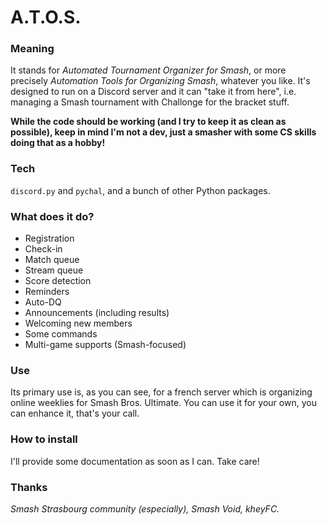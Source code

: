 # A.T.O.S.

### Meaning
It stands for *Automated Tournament Organizer for Smash*, or more precisely *Automation Tools for Organizing Smash*, whatever you like. It's designed to run on a Discord server and it can "take it from here", i.e. managing a Smash tournament with Challonge for the bracket stuff.

**While the code should be working (and I try to keep it as clean as possible), keep in mind I'm not a dev, just a smasher with some CS skills doing that as a hobby!**

### Tech
`discord.py` and `pychal`, and a bunch of other Python packages.

### What does it do?
- Registration
- Check-in
- Match queue
- Stream queue
- Score detection
- Reminders
- Auto-DQ
- Announcements (including results)
- Welcoming new members
- Some commands
- Multi-game supports (Smash-focused)

### Use
Its primary use is, as you can see, for a french server which is organizing online weeklies for Smash Bros. Ultimate. You can use it for your own, you can enhance it, that's your call.

### How to install
I'll provide some documentation as soon as I can. Take care!

### Thanks
*Smash Strasbourg community (especially), Smash Void, kheyFC.*
